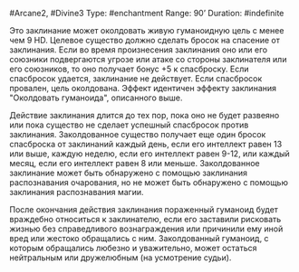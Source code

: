 #Arcane2, #Divine3
Type: #enchantment
Range: 90’
Duration: #indefinite

Это заклинание может околдовать живую гуманоидную цель с менее чем 9 HD. Целевое существо должно сделать бросок на спасение от заклинания. Если во время произнесения заклинания оно или его союзники подвергаются угрозе или атаке со стороны заклинателя или его союзников, то оно получает бонус +5 к спасброску. Если спасбросок удается, заклинание не действует. Если спасбросок провален, цель околдована. Эффект идентичен эффекту заклинания "Околдовать гуманоида", описанного выше.

Действие заклинания длится до тех пор, пока оно не будет развеяно или пока существо не сделает успешный спасбросок против заклинания. Заколдованное существо получает еще один бросок спасброска от заклинаний каждый день, если его интеллект равен 13 или выше, каждую неделю, если его интеллект равен 9-12, или каждый месяц, если его интеллект равен 8 или меньше. Заколдованное заклинание может быть обнаружено с помощью заклинания распознавания очарования, но не может быть обнаружено с помощью заклинания распознавания магии.

После окончания действия заклинания пораженный гуманоид будет враждебно относиться к заклинателю, если его заставили рисковать жизнью без справедливого вознаграждения или причинили ему иной вред или жестоко обращались с ним. Заколдованный гуманоид, с которым обращались любезно и уважительно, может остаться нейтральным или дружелюбным (на усмотрение судьи).
